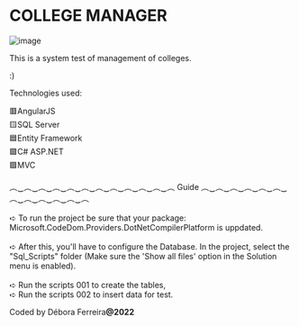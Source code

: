 # COLLEGE MANAGER
![image](https://user-images.githubusercontent.com/79454375/155453765-62772e6b-1b6d-4fb3-b1ce-9d536c22995d.png)

This is a system test of management of colleges.

:)



Technologies used:

🟥AngularJS 
<br>
🟨SQL Server
<br>
🟦Entity Framework
<br>
🟩C# ASP.NET
<br>
🟪MVC
<br>

︵‿︵‿︵‿︵‿︵‿︵‿︵‿︵‿︵‿︵‿︵‿︵    Guide    ︵‿︵‿︵‿︵‿︵‿︵‿︵‿︵‿︵‿︵‿︵‿︵   <br>
<br>
➪ To run the project be sure that your package: Microsoft.CodeDom.Providers.DotNetCompilerPlatform is uppdated.
<br> <br>
➪ After this, you'll have to configure the Database. In the project, select the "Sql_Scripts" folder (Make sure the 'Show all files' option in the Solution menu is enabled).<br><br>
➪ Run the scripts 001 to create the tables, <br>
➪ Run the scripts 002 to insert data for test.


Coded by Débora Ferreira<b>@2022<b>
